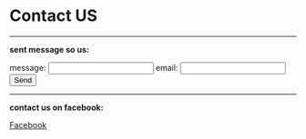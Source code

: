 
# Contact US


-----
**sent message so us:**

<form action="https://formspree.io/zefang@considerdigital.com" method="POST">message: <input type="text" name="name"> email: <input type="email" name="_replyto"> <input type="submit" value="Send"></form>

-----
**contact us on facebook:**

[Facebook](https://www.facebook.com/DreamAna-wedding-1693896657544773/)